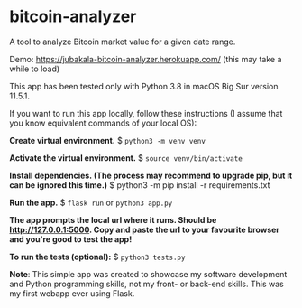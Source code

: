 # bitcoin-analyzer
A tool to analyze Bitcoin market value for a given date range.

Demo: https://jubakala-bitcoin-analyzer.herokuapp.com/ (this may take a while to load)

This app has been tested only with Python 3.8 in macOS Big Sur version 11.5.1.

If you want to run this app locally, follow these instructions (I assume that you know equivalent commands of your local OS):

**Create virtual environment.**
$ ```python3 -m venv venv```

**Activate the virtual environment.**
$ ```source venv/bin/activate```

**Install dependencies. (The process may recommend to upgrade pip, but it can be ignored this time.)**
$ python3 -m pip install -r requirements.txt

**Run the app.**
$ ```flask run``` or  ```python3 app.py```

**The app prompts the local url where it runs. Should be http://127.0.0.1:5000. Copy and paste the url to your favourite browser and you're good to test the app!**

**To run the tests (optional):**
$ ```python3 tests.py```

**Note**: This simple app was created to showcase my software development and Python programming skills, not my front- or back-end skills. This was my first webapp ever using Flask.